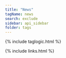 ```yaml
---
title: "News"
tagName: news
search: exclude
sidebar: api_sidebar
folder: tags
---
```

{% include taglogic.html %}

{% include links.html %}
